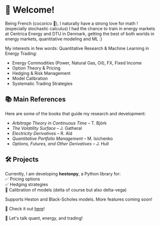 # 👋 Welcome!
Being French (cocorico 🐓), I naturally have a strong love for math ! (especially stochastic calculus) I had the chance to train in energy markets at Centrica Energy and DTU in Denmark, getting the best of both worlds in energy markets, quantitative modeling and ML :)

My interests in few words: Quantitative Research & Machine Learning in Energy Trading:
- Energy Commodities (Power, Natural Gas, Oil), FX, Fixed Income  
- Option Theory & Pricing  
- Hedging & Risk Management  
- Model Calibration  
- Systematic Trading Strategies  

## 📚 Main References  
Here are some of the books that guide my research and development:  
- *Arbitrage Theory in Continuous Time* – T. Björk  
- *The Volatility Surface* – J. Gatheral  
- *Electricity Derivatives* – R. Aïd  
- *Quantitative Portfolio Management* – M. Isichenko  
- *Options, Futures, and Other Derivatives* – J. Hull  

## 🛠️ Projects  
Currently, I am developing **hestonpy**, a Python library for:  
✅ Pricing options  
✅ Hedging strategies  
📌 Calibration of models (delta of course but also delta-vega)

Supports Heston and Black-Scholes models. More features coming soon!  

📌 Check it out [here](https://github.com/SarcasticMatrix/hestonpy)!  

💬 Let's talk quant, energy, and trading!
